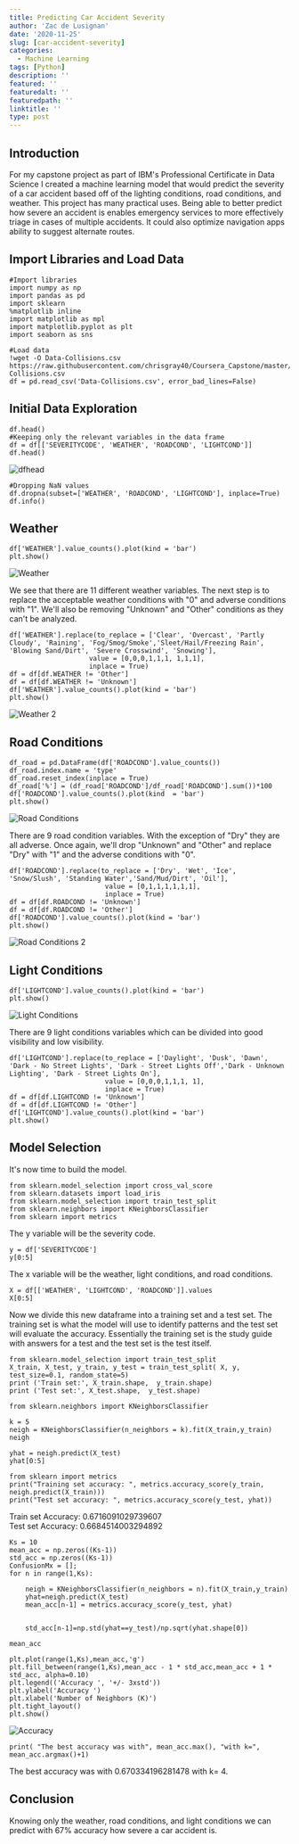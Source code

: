 ```yaml
---
title: Predicting Car Accident Severity
author: 'Zac de Lusignan'
date: '2020-11-25'
slug: [car-accident-severity]
categories:
  - Machine Learning
tags: [Python]
description: ''
featured: ''
featuredalt: ''
featuredpath: ''
linktitle: ''
type: post
---
```


## Introduction

For my capstone project as part of IBM's Professional Certificate in Data Science I created a machine learning model that would predict the severity of a car accident based off of the lighting conditions, road conditions, and weather. This project has many practical uses. Being able to better predict how severe an accident is enables emergency services to more effectively triage in cases of multiple accidents. It could also optimize navigation apps ability to suggest alternate routes.

## Import Libraries and Load Data

````
#Import libraries
import numpy as np
import pandas as pd
import sklearn
%matplotlib inline
import matplotlib as mpl
import matplotlib.pyplot as plt
import seaborn as sns

#Load data
!wget -O Data-Collisions.csv https://raw.githubusercontent.com/chrisgray40/Coursera_Capstone/master/Data-Collisions.csv
df = pd.read_csv('Data-Collisions.csv', error_bad_lines=False)
````

## Initial Data Exploration

````
df.head()
#Keeping only the relevant variables in the data frame
df = df[['SEVERITYCODE', 'WEATHER', 'ROADCOND', 'LIGHTCOND']]
df.head()
````

![dfhead](/img/collision/dfhead.png)

````
#Dropping NaN values
df.dropna(subset=['WEATHER', 'ROADCOND', 'LIGHTCOND'], inplace=True)
df.info()
````

## Weather

````
df['WEATHER'].value_counts().plot(kind = 'bar')
plt.show()
````

![Weather](/img/collision/weatherhead.png)

We see that there are 11 different weather variables. The next step is to replace the acceptable weather conditions with "0" and adverse conditions with "1". We'll also be removing "Unknown" and "Other" conditions as they can't be analyzed.

````
df['WEATHER'].replace(to_replace = ['Clear', 'Overcast', 'Partly Cloudy', 'Raining', 'Fog/Smog/Smoke','Sleet/Hail/Freezing Rain', 'Blowing Sand/Dirt', 'Severe Crosswind', 'Snowing'],
                    value = [0,0,0,1,1,1, 1,1,1],
                    inplace = True)
df = df[df.WEATHER != 'Other']
df = df[df.WEATHER != 'Unknown']
df['WEATHER'].value_counts().plot(kind = 'bar')
plt.show()
````

![Weather 2](/img/collision/weather2.png)

## Road Conditions

````
df_road = pd.DataFrame(df['ROADCOND'].value_counts())
df_road.index.name = 'type'
df_road.reset_index(inplace = True)
df_road['%'] = (df_road['ROADCOND']/df_road['ROADCOND'].sum())*100
df['ROADCOND'].value_counts().plot(kind  = 'bar')
plt.show()
````

![Road Conditions](/img/collision/roadconditions.png)

There are 9 road condition variables. With the exception of "Dry" they are all adverse. Once again, we'll drop "Unknown" and "Other" and replace "Dry" with "1" and the adverse conditions with "0".

````
df['ROADCOND'].replace(to_replace = ['Dry', 'Wet', 'Ice', 'Snow/Slush', 'Standing Water','Sand/Mud/Dirt', 'Oil'],
                        value = [0,1,1,1,1,1,1],
                        inplace = True)
df = df[df.ROADCOND != 'Unknown']
df = df[df.ROADCOND != 'Other']
df['ROADCOND'].value_counts().plot(kind = 'bar')
plt.show()
````

![Road Conditions 2](/img/collision/roadconditions2.png)

## Light Conditions

````
df['LIGHTCOND'].value_counts().plot(kind = 'bar')
plt.show()
````

![Light Conditions](/img/collision/lightconditions.png)

There are 9 light conditions variables which can be divided into good visibility and low visibility.

````
df['LIGHTCOND'].replace(to_replace = ['Daylight', 'Dusk', 'Dawn', 'Dark - No Street Lights', 'Dark - Street Lights Off','Dark - Unknown Lighting', 'Dark - Street Lights On'],
                        value = [0,0,0,1,1,1, 1],
                        inplace = True)
df = df[df.LIGHTCOND != 'Unknown']
df = df[df.LIGHTCOND != 'Other']
df['LIGHTCOND'].value_counts().plot(kind = 'bar')
plt.show()
````

## Model Selection

It's now time to build the model.

````
from sklearn.model_selection import cross_val_score
from sklearn.datasets import load_iris
from sklearn.model_selection import train_test_split
from sklearn.neighbors import KNeighborsClassifier
from sklearn import metrics
````
The y variable will be the severity code.
````
y = df['SEVERITYCODE']
y[0:5]
````
The x variable will be the weather, light conditions, and road conditions.

````
X = df[['WEATHER', 'LIGHTCOND', 'ROADCOND']].values
X[0:5]
````
Now we divide this new dataframe into a training set and a test set. The training set is what the model will use to identify patterns and the test set will evaluate the accuracy. Essentially the training set is the study guide with answers for a test and the test set is the test itself.

````
from sklearn.model_selection import train_test_split
X_train, X_test, y_train, y_test = train_test_split( X, y, test_size=0.1, random_state=5)
print ('Train set:', X_train.shape,  y_train.shape)
print ('Test set:', X_test.shape,  y_test.shape)
````

````
from sklearn.neighbors import KNeighborsClassifier
````
````
k = 5
neigh = KNeighborsClassifier(n_neighbors = k).fit(X_train,y_train)
neigh
````
````
yhat = neigh.predict(X_test)
yhat[0:5]
````
````
from sklearn import metrics
print("Training set accuracy: ", metrics.accuracy_score(y_train, neigh.predict(X_train)))
print("Test set accuracy: ", metrics.accuracy_score(y_test, yhat))
````
Train set Accuracy:  0.6716091029739607 \
Test set Accuracy:  0.6684514003294892

````
Ks = 10
mean_acc = np.zeros((Ks-1))
std_acc = np.zeros((Ks-1))
ConfusionMx = [];
for n in range(1,Ks):
    
    neigh = KNeighborsClassifier(n_neighbors = n).fit(X_train,y_train)
    yhat=neigh.predict(X_test)
    mean_acc[n-1] = metrics.accuracy_score(y_test, yhat)

    
    std_acc[n-1]=np.std(yhat==y_test)/np.sqrt(yhat.shape[0])

mean_acc
````
````
plt.plot(range(1,Ks),mean_acc,'g')
plt.fill_between(range(1,Ks),mean_acc - 1 * std_acc,mean_acc + 1 * std_acc, alpha=0.10)
plt.legend(('Accuracy ', '+/- 3xstd'))
plt.ylabel('Accuracy ')
plt.xlabel('Number of Neighbors (K)')
plt.tight_layout()
plt.show()
````

![Accuracy](/img/collision/nearestneighbor.png)

````
print( "The best accuracy was with", mean_acc.max(), "with k=", mean_acc.argmax()+1)
````
The best accuracy was with 0.670334196281478 with k= 4.

## Conclusion

Knowing only the weather, road conditions, and light conditions we can predict with 67% accuracy how severe a car accident is.

